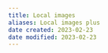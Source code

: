 ```yaml
---
title: Local images
aliases: Local images plus
date created: 2023-02-23
date modified: 2023-02-23
---
```

